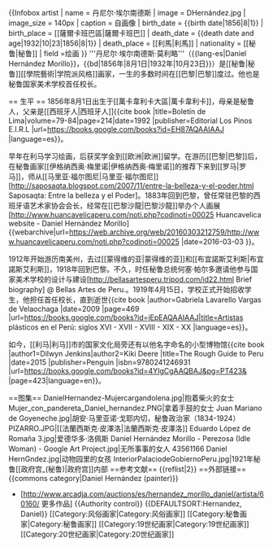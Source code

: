 {{Infobox artist
| name             = 丹尼尔·埃尔南德斯
| image            = DHernández.jpg
| image_size       = 140px
| caption          = 自画像
| birth_date       = {{birth date|1856|8|1}}
| birth_place      = [[薩爾卡班巴區|薩爾卡班巴]]
| death_date       = {{death date and age|1932|10|23|1856|8|1}}
| death_place      = [[利馬|利馬]]
| nationality      = [[秘鲁|秘鲁]]
| field            =绘画
}}
'''丹尼尔·埃尔南德斯·莫利略'''（{{lang-es|Daniel Hernández Morillo}}，{{bd|1856年|8月1日|1932年|10月23日}}）是[[秘鲁|秘鲁]][[學院藝術|学院派风格]]画家，一生的多数时间在[[巴黎|巴黎]]度过。他也是秘鲁国家美术学校首任校长。

== 生平 ==
1856年8月1日出生于[[萬卡韋利卡大區|萬卡韋利卡]]，母亲是秘鲁人，父亲是[[西班牙人|西班牙人]]<ref>{{cite book |title=Boletín de Lima|volume=79-84|page=214|date=1992 |publisher=Editorial Los Pinos E.I.R.L |url=https://books.google.com/books?id=EH87AQAAIAAJ |language=es}}</ref>。

早年在利马学习绘画，后获奖学金到[[欧洲|欧洲]]留学。在游历[[巴黎|巴黎]]后，在秘鲁画家[[伊格纳西奥·梅里诺|伊格纳西奥·梅里诺]]的推荐下来到[[罗马|罗马]]，师从[[马里亚·福尔图尼|马里亚·福尔图尼]]<ref>[http://saposaqta.blogspot.com/2007/11/entre-la-belleza-y-el-poder.html Saposaqta: Entre la belleza y el Poder]</ref>。1883年回到巴黎，曾任常驻巴黎的西班牙语艺术家协会会长，经常在[[巴黎沙龍|巴黎沙龍]]举办个人画展<ref>[http://www.huancavelicaperu.com/noti.php?codinoti=00025 Huancavelica website - Daniel Hernández Morillo] {{webarchive|url=https://web.archive.org/web/20160303212759/http://www.huancavelicaperu.com/noti.php?codinoti=00025 |date=2016-03-03 }}</ref>。

1912年开始游历南美州，去过[[蒙得维的亚|蒙得维的亚]]和[[布宜諾斯艾利斯|布宜諾斯艾利斯]]，1918年回到巴黎。不久，时任秘鲁总统何塞·帕尔多邀请他参与国家美术学校的设计与建设<ref>[http://bellasartesperu.tripod.com/id22.html Brief biography] @ Bellas Artes de Peru.</ref>。1919年4月15日，学校正式开始招收学生，他担任首任校长，直到逝世<ref>{{cite book |author=Gabriela Lavarello Vargas de Velaochaga |date=2009 |page=469 |url=https://books.google.com/books?id=jEpEAQAAIAAJ|title=Artistas plásticos en el Perú: siglos XVI - XVII - XVIII - XIX - XX |language=es}}</ref>。

如今，[[利马|利马]]市的国家文化局旁还有以他名字命名的小型博物馆<ref>{{cite book |author1=Dilwyn Jenkins|author2=Kiki Deere |title=The Rough Guide to Peru |date=2015 |publisher=Penguin |isbn=9780241246931 |url=https://books.google.com/books?id=4YIgCgAAQBAJ&pg=PT423& |page=423|language=en}}</ref>。

==图集==
<gallery mode=packed heights=240>
DanielHernandez-Mujercargandolena.jpg|抱着柴火的女士
Mujer_con_pandereta_Daniel_hernandez.PNG|拿着手鼓的女士
Juan Mariano de Goyeneche.jpg|胡安·马里亚诺·戈耶内切，秘鲁政治家（1834-1924）
PIZARRO.JPG|[[法蘭西斯克·皮澤洛|法蘭西斯克·皮澤洛]]
Eduardo López de Romaña 3.jpg|爱德华多·洛佩斯
</gallery>
<gallery mode=packed heights=220>
Daniel Hernández Morillo - Perezosa (Idle Woman) - Google Art Project.jpg|无所事事的女人
43561166 Daniel HernGndez.jpg|动物园里的女孩
InteriorPalaciodeGobiernoPeru.jpg|1921年秘鲁[[政府宫_(秘鲁)|政府宫]]内部
</gallery>
==参考文献==
{{reflist|2}}
==外部链接==
{{commons category|Daniel Hernández (painter)}}
* [http://www.arcadja.com/auctions/es/hernandez_morillo_daniel/artista/60160/ 更多作品]
{{Authority control}}
{{DEFAULTSORT:Hernandez, Daniel}}
[[Category:风俗画家|Category:风俗画家]]
[[Category:秘鲁画家|Category:秘鲁画家]]
[[Category:19世纪画家|Category:19世纪画家]]
[[Category:20世纪画家|Category:20世纪画家]]